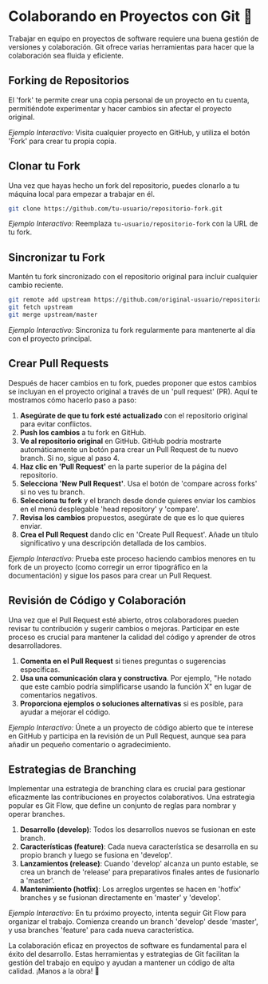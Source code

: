 # Colaborando en Proyectos con Git 🤝

Trabajar en equipo en proyectos de software requiere una buena gestión de versiones y colaboración. Git ofrece varias herramientas para hacer que la colaboración sea fluida y eficiente.

## Forking de Repositorios

El 'fork' te permite crear una copia personal de un proyecto en tu cuenta, permitiéndote experimentar y hacer cambios sin afectar el proyecto original.

_Ejemplo Interactivo:_ Visita cualquier proyecto en GitHub, y utiliza el botón 'Fork' para crear tu propia copia.

## Clonar tu Fork

Una vez que hayas hecho un fork del repositorio, puedes clonarlo a tu máquina local para empezar a trabajar en él.

```bash
git clone https://github.com/tu-usuario/repositorio-fork.git
```

_Ejemplo Interactivo:_ Reemplaza `tu-usuario/repositorio-fork` con la URL de tu fork.

## Sincronizar tu Fork

Mantén tu fork sincronizado con el repositorio original para incluir cualquier cambio reciente.

```bash
git remote add upstream https://github.com/original-usuario/repositorio-original.git
git fetch upstream
git merge upstream/master
```

_Ejemplo Interactivo:_ Sincroniza tu fork regularmente para mantenerte al día con el proyecto principal.

## Crear Pull Requests

Después de hacer cambios en tu fork, puedes proponer que estos cambios se incluyan en el proyecto original a través de un 'pull request' (PR). Aquí te mostramos cómo hacerlo paso a paso:

1. **Asegúrate de que tu fork esté actualizado** con el repositorio original para evitar conflictos.
2. **Push los cambios** a tu fork en GitHub.
3. **Ve al repositorio original** en GitHub. GitHub podría mostrarte automáticamente un botón para crear un Pull Request de tu nuevo branch. Si no, sigue al paso 4.
4. **Haz clic en 'Pull Request'** en la parte superior de la página del repositorio.
5. **Selecciona 'New Pull Request'**. Usa el botón de 'compare across forks' si no ves tu branch.
6. **Selecciona tu fork** y el branch desde donde quieres enviar los cambios en el menú desplegable 'head repository' y 'compare'.
7. **Revisa los cambios** propuestos, asegúrate de que es lo que quieres enviar.
8. **Crea el Pull Request** dando clic en 'Create Pull Request'. Añade un título significativo y una descripción detallada de los cambios.

_Ejemplo Interactivo:_ Prueba este proceso haciendo cambios menores en tu fork de un proyecto (como corregir un error tipográfico en la documentación) y sigue los pasos para crear un Pull Request.

## Revisión de Código y Colaboración

Una vez que el Pull Request esté abierto, otros colaboradores pueden revisar tu contribución y sugerir cambios o mejoras. Participar en este proceso es crucial para mantener la calidad del código y aprender de otros desarrolladores.

1. **Comenta en el Pull Request** si tienes preguntas o sugerencias específicas.
2. **Usa una comunicación clara y constructiva**. Por ejemplo, "He notado que este cambio podría simplificarse usando la función X" en lugar de comentarios negativos.
3. **Proporciona ejemplos o soluciones alternativas** si es posible, para ayudar a mejorar el código.

_Ejemplo Interactivo:_ Únete a un proyecto de código abierto que te interese en GitHub y participa en la revisión de un Pull Request, aunque sea para añadir un pequeño comentario o agradecimiento.

## Estrategias de Branching

Implementar una estrategia de branching clara es crucial para gestionar eficazmente las contribuciones en proyectos colaborativos. Una estrategia popular es Git Flow, que define un conjunto de reglas para nombrar y operar branches.

1. **Desarrollo (develop)**: Todos los desarrollos nuevos se fusionan en este branch.
2. **Características (feature)**: Cada nueva característica se desarrolla en su propio branch y luego se fusiona en 'develop'.
3. **Lanzamientos (release)**: Cuando 'develop' alcanza un punto estable, se crea un branch de 'release' para preparativos finales antes de fusionarlo a 'master'.
4. **Mantenimiento (hotfix)**: Los arreglos urgentes se hacen en 'hotfix' branches y se fusionan directamente en 'master' y 'develop'.

_Ejemplo Interactivo:_ En tu próximo proyecto, intenta seguir Git Flow para organizar el trabajo. Comienza creando un branch 'develop' desde 'master', y usa branches 'feature' para cada nueva característica.

La colaboración eficaz en proyectos de software es fundamental para el éxito del desarrollo. Estas herramientas y estrategias de Git facilitan la gestión del trabajo en equipo y ayudan a mantener un código de alta calidad. ¡Manos a la obra! 🚀
